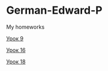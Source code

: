 

# German-Edward-P
My homeworks

[Урок 9](German-Edward-P.github.io/lesson_9/ "Описание")

[Урок 16](German-Edward-P.github.io/lesson_16/"Описание")

[Урок 18](German-Edward-P.github.io/lesson_18/"Аккордион")

